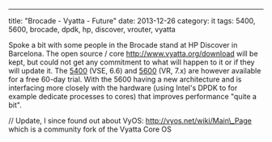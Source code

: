 ---
title: "Brocade - Vyatta - Future"
date: 2013-12-26
category: it
tags: 5400, 5600, brocade, dpdk, hp, discover, vrouter, vyatta

Spoke a bit with some people in the Brocade stand at HP Discover in Barcelona. The open source / core http://www.vyatta.org/download will be kept, but could not get any commitment to what will happen to it or if they will update it. The [5400](http://www.brocade.com/products/all/network-functions-virtualization/product-details/5400-vrouter/index.page "on brocade.com") (VSE, 6.6) and [5600](http://www.brocade.com/products/all/network-functions-virtualization/product-details/5600-vrouter/index.page "on brocade.com") (VR, 7.x) are however available for a free 60-day trial. With the 5600 having a new architecture and is interfacing more closely with the hardware (using Intel's DPDK to for example dedicate processes to cores) that improves performance "quite a bit".

// Update, I since found out about VyOS: http://vyos.net/wiki/Main\_Page which is a community fork of the Vyatta Core OS
